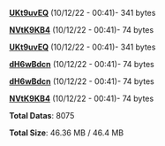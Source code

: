 [**UKt9uvEQ**](/data/UKt9uvEQ.txt) (10/12/22 - 00:41)- 341 bytes

[**NVtK9KB4**](/data/NVtK9KB4.txt) (10/12/22 - 00:41)- 74 bytes

[**UKt9uvEQ**](/data/UKt9uvEQ.txt) (10/12/22 - 00:41)- 341 bytes

[**dH6wBdcn**](/data/dH6wBdcn.txt) (10/12/22 - 00:41)- 74 bytes

[**dH6wBdcn**](/data/dH6wBdcn.txt) (10/12/22 - 00:41)- 74 bytes

[**NVtK9KB4**](/data/NVtK9KB4.txt) (10/12/22 - 00:41)- 74 bytes

**Total Datas**: 8075

**Total Size**: 46.36 MB / 46.4 MB